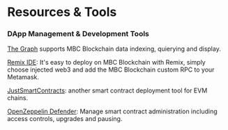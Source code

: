 # Resources & Tools

### DApp Management & Development Tools

[The Graph](https://thegraph.com) supports MBC Blockchain data indexing, quierying and display.

[Remix IDE](https://remix-project.org/): It's easy to deploy on MBC Blockchain with Remix, simply choose injected web3 and add the MBC Blockchain custom RPC to your Metamask.

[JustSmartContracts](https://justsmartcontracts.dev/): another smart contract deployment tool for EVM chains.&#x20;

[OpenZeppelin Defender](https://defender.openzeppelin.com): Manage smart contract administration including access controls, upgrades and pausing.



